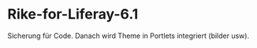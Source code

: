 Rike-for-Liferay-6.1
====================

Sicherung für Code. Danach wird Theme in Portlets integriert (bilder usw).